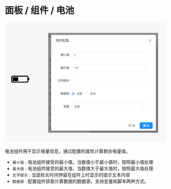 # 面板 / 组件 / 电池

![Bittly 面板组件 电池预览与配置](res/2022071108301501.png)

电池组件用于显示电量信息，通过配置的属性计算剩余电量值。

- `最小值` : 电池组件接受的最小值，当数值小于最小值时，按照最小值处理
- `最大值` : 电池组件接受的最大值，当数值大于最大值时，按照最大值处理
- `文字提示` : 当鼠标长时间停留在组件上时显示的提示文本内容
- `数据源` : 配置组件获取计算数据的数据源，支持变量和脚本两种方式。